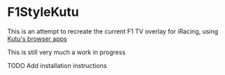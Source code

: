 # F1StyleKutu

This is an attempt to recreate the current F1 TV overlay for iRacing, using [Kutu's browser apps](http://ir-apps.kutu.ru)

This is still very much a work in progress

TODO Add installation instructions
